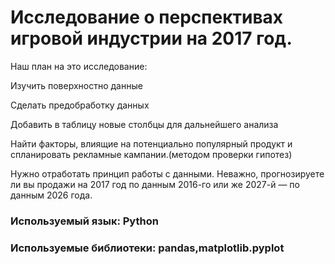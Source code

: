 # Исследование о перспективах игровой индустрии на 2017 год.

Наш план на это исследование:

Изучить поверхностно данные

Сделать предобработку данных

Добавить в таблицу новые столбцы для дальнейшего анализа

Найти факторы, влиящие на потенциально популярный продукт и спланировать рекламные кампании.(методом проверки гипотез)

Нужно отработать принцип работы с данными. Неважно, прогнозируете ли вы продажи на 2017 год по данным 2016-го или же 2027-й — по данным 2026 года.

### Используемый язык: Python

### Используемые библиотеки: pandas,matplotlib.pyplot
